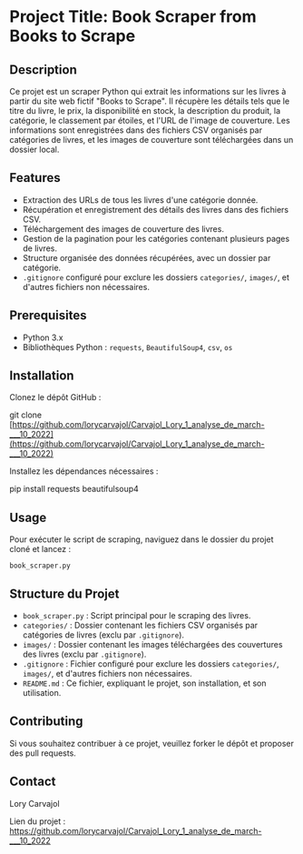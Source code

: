 # Project Title: Book Scraper from Books to Scrape

## Description

Ce projet est un scraper Python qui extrait les informations sur les livres à partir du site web fictif "Books to Scrape". Il récupère les détails tels que le titre du livre, le prix, la disponibilité en stock, la description du produit, la catégorie, le classement par étoiles, et l'URL de l'image de couverture. Les informations sont enregistrées dans des fichiers CSV organisés par catégories de livres, et les images de couverture sont téléchargées dans un dossier local.

## Features

- Extraction des URLs de tous les livres d'une catégorie donnée.
- Récupération et enregistrement des détails des livres dans des fichiers CSV.
- Téléchargement des images de couverture des livres.
- Gestion de la pagination pour les catégories contenant plusieurs pages de livres.
- Structure organisée des données récupérées, avec un dossier par catégorie.
- `.gitignore` configuré pour exclure les dossiers `categories/`, `images/`, et d'autres fichiers non nécessaires.

## Prerequisites

- Python 3.x
- Bibliothèques Python : `requests`, `BeautifulSoup4`, `csv`, `os`

## Installation

Clonez le dépôt GitHub :

git clone [https://github.com/lorycarvajol/Carvajol_Lory_1_analyse_de_march-___10_2022](https://github.com/lorycarvajol/Carvajol_Lory_1_analyse_de_march-___10_2022)

Installez les dépendances nécessaires :

pip install requests beautifulsoup4


## Usage

Pour exécuter le script de scraping, naviguez dans le dossier du projet cloné et lancez :

```
book_scraper.py
```


## Structure du Projet

- `book_scraper.py` : Script principal pour le scraping des livres.
- `categories/` : Dossier contenant les fichiers CSV organisés par catégories de livres (exclu par `.gitignore`).
- `images/` : Dossier contenant les images téléchargées des couvertures des livres (exclu par `.gitignore`).
- `.gitignore` : Fichier configuré pour exclure les dossiers `categories/`, `images/`, et d'autres fichiers non nécessaires.
- `README.md` : Ce fichier, expliquant le projet, son installation, et son utilisation.

## Contributing

Si vous souhaitez contribuer à ce projet, veuillez forker le dépôt et proposer des pull requests.


## Contact

  Lory Carvajol

Lien du projet : https://github.com/lorycarvajol/Carvajol_Lory_1_analyse_de_march-___10_2022
